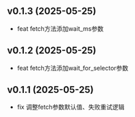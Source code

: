 ## v0.1.3 (2025-05-25)
- feat fetch方法添加wait_ms参数

## v0.1.2 (2025-05-25)
- feat fetch方法添加wait_for_selector参数

## v0.1.1 (2025-05-25)
- fix 调整fetch参数默认值、失败重试逻辑
